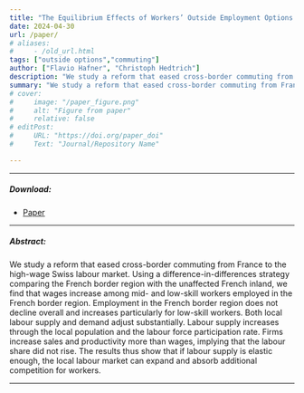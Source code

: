```yaml
---
title: "The Equilibrium Effects of Workers’ Outside Employment Options: Evidence from a Labour Market Integration" 
date: 2024-04-30
url: /paper/
# aliases: 
#     - /old_url.html
tags: ["outside options","commuting"]
author: ["Flavio Hafner", "Christoph Hedtrich"]
description: "We study a reform that eased cross-border commuting from France to the high-wage Swiss labor market. The results thus show that if labour supply is elastic enough, the local labour market can expand and absorb additional competition for workers."
summary: "We study a reform that eased cross-border commuting from France to the high-wage Swiss labor market. The results thus show that if labour supply is elastic enough, the local labour market can expand and absorb additional competition for workers."
# cover:
#     image: "/paper_figure.png"
#     alt: "Figure from paper"
#     relative: false
# editPost:
#     URL: "https://doi.org/paper_doi"
#     Text: "Journal/Repository Name"

---
```


---

##### Download:

- [Paper](equilibrium-outside.pdf)
<!-- - [Online appendix](appendix.pdf) -->
<!-- - [Code and data](https://github.com/paper_repo) -->

---

##### Abstract:

We study a reform that eased cross-border commuting from France to the high-wage Swiss labour market. Using a difference-in-differences strategy comparing the French border region with the unaffected French inland, we find that wages increase among mid- and low-skill workers employed in the French border region. Employment in the French border region does not decline overall and increases particularly for low-skill workers. Both local labour supply and demand adjust substantially. Labour supply increases through the local population and the labour force participation rate. Firms increase sales and productivity more than wages, implying that the labour share did not rise. The results thus show that if labour supply is elastic enough, the local labour market can expand and absorb additional competition for workers.

---

<!-- ##### Figure X:  Figure title

![](/figurex.png)

---

##### Citation

Author 1, Author 2. Year. "Title." *Journal* Volume (Issue): First page–Last page. https://doi.org/paper_doi.

```BibTeX
@article{AAYY,
author = {Author 1 and Author 2},
doi = {paper_doi},
journal = {Journal},
number = {Issue},
pages = {XXX--YYY},
title = {Title},
volume = {Volume},
year = {Year}}
```

---

##### Related material

+ [Presentation slides](/presentation.pdf) -->